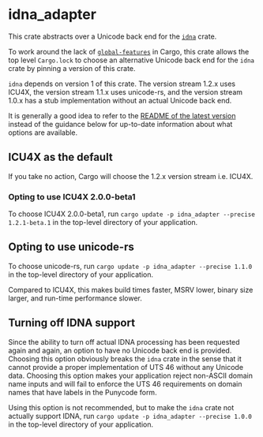 # idna_adapter

This crate abstracts over a Unicode back end for the [`idna`](https://docs.rs/crate/idna/latest) crate.

To work around the lack of [`global-features`](https://internals.rust-lang.org/t/pre-rfc-mutually-excusive-global-features/19618) in Cargo, this crate allows the top level `Cargo.lock` to choose an alternative Unicode back end for the `idna` crate by pinning a version of this crate.

`idna` depends on version 1 of this crate. The version stream 1.2.x uses ICU4X, the version stream 1.1.x uses unicode-rs, and the version stream 1.0.x has a stub implementation without an actual Unicode back end.

It is generally a good idea to refer to the [README of the latest version](https://docs.rs/crate/idna_adapter/latest) instead of the guidance below for up-to-date information about what options are available.

## ICU4X as the default

If you take no action, Cargo will choose the 1.2.x version stream i.e. ICU4X.

### Opting to use ICU4X 2.0.0-beta1

To choose ICU4X 2.0.0-beta1, run `cargo update -p idna_adapter --precise 1.2.1-beta.1` in the top-level directory of your application.

## Opting to use unicode-rs

To choose unicode-rs, run `cargo update -p idna_adapter --precise 1.1.0` in the top-level directory of your application.

Compared to ICU4X, this makes build times faster, MSRV lower, binary size larger, and run-time performance slower.

## Turning off IDNA support

Since the ability to turn off actual IDNA processing has been requested again and again, an option to have no Unicode back end is provided. Choosing this option obviously breaks the `idna` crate in the sense that it cannot provide a proper implementation of UTS 46 without any Unicode data. Choosing this option makes your application reject non-ASCII domain name inputs and will fail to enforce the UTS 46 requirements on domain names that have labels in the Punycode form.

Using this option is not recommended, but to make the `idna` crate not actually support IDNA, run `cargo update -p idna_adapter --precise 1.0.0` in the top-level directory of your application.
